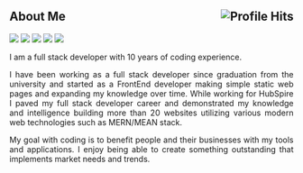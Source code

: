 

<h2>About Me <img align="right" alt="Profile Hits" src="https://komarev.com/ghpvc/?username=topskilldev&style=flat-square"></h2>

![](https://img.shields.io/badge/NodeJS-NodeJS-informational?style=flat&logo=node.js&logoColor=white&color=2bbc8a)
![](https://img.shields.io/badge/ReactJs-ReactJs-informational?style=flat&logo=react&logoColor=white&color=2bbc8a)
![](https://img.shields.io/npm/types/typescript?color=2bbc8a&label=typescript&logo=typescript&logoColor=white)
![](https://img.shields.io/badge/VueJS-VueJS-informational?style=flat&logo=vue.js&logoColor=white&color=2bbc8a)
![](https://img.shields.io/badge/Python-Python-informational?style=flat&logo=python&logoColor=white&color=2bbc8a)

<p align="justify">I am a full stack developer with 10 years of coding experience.</p>

<p align="justify">I have been working as a full stack developer since graduation from the university and started as a FrontEnd developer making simple static web pages and expanding my knowledge over time. While working for HubSpire I paved my full stack developer career and demonstrated my knowledge and intelligence building more than 20 websites utilizing various modern web technologies such as MERN/MEAN stack.</p>

<p align="justify">My goal with coding is to benefit people and their businesses with my tools and applications. I enjoy being able to create something outstanding that implements market needs and trends. </p>
